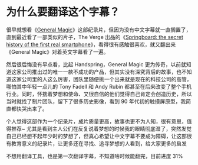 # 为什么要翻译这个字幕？
很早就想看《[General Magic](https://movie.douban.com/subject/27073244/)》这部纪录片，但因为没有中文字幕就一直搁置了，直到最近看了一部类似的片子，The Verge 出品的《[Springboard: the secret history of the first real smartphone](https://www.youtube.com/watch?v=b9_Vh9h3Ohw)》，看得很有感触很喜欢，就又翻出来《General Magic》对着英文字幕看了一遍。

然后很后悔没有早点看，比起 Handspring，General Magic 更为传奇，以前就知道这家公司推出过的唯一一款不成功的产品，但其实没有深究背后的故事，也不知道这家公司里的人这么厉害，团队里随便挑一个出来就是现在的科技公司的高管，哪怕其中年轻一点儿的 Tony Fadell 和 Andy Rubin 都甚至在后来改变了整个手机行业。同时，怀揣着梦想和使命、又很自信的他们觉得自己肯定会创造历史，所以当时就找了制片团队，留下了很多历史影像，看到 90 年代初的触摸屏原型，我简直都快哭出来了。

个人觉得这部作为一个纪录片，成片质量更高，故事也更不为人知，很有意思，值得推荐~ 尤其是看到主人公们在反复说着梦想的时候我的眼睛彻底湿了，突然发觉自己已经想不起年少时的梦想了，但真心希望让中文字幕不要成为障碍，让这部很有教育意义的纪录片，让更多还在寻找、追寻梦想的人看到，给大家更多的启发

不想用翻译工具，也是第一次翻译字幕，不知道啥时候能翻完，目前进度 31%